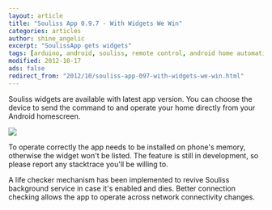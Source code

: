```yaml
---
layout: article
title: "Souliss App 0.9.7 - With Widgets We Win"
categories: articles
author: shine_angelic
excerpt: "SoulissApp gets widgets"
tags: [arduino, android, souliss, remote control, android home automation, android smart home]
modified: 2012-10-17
ads: false  
redirect_from: "2012/10/souliss-app-097-with-widgets-we-win.html"
---
```


Souliss widgets are available with latest app version. You can choose the device to send the command to and operate your home directly from your Android homescreen.

![](http://souliss.net/images/2012-10/SoulissApp_Widgets.png?raw=true)

To operate correctly the app needs to be installed on phone's memory, otherwise the widget won't be listed. The feature is still in development, so please report any stacktrace you'll be willing to.

A life checker mechanism has been implemented to revive Souliss background service in case it's enabled and dies. Better connection checking allows the app to operate across network connectivity changes.